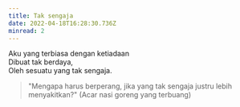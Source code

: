 ```yaml
---
title: Tak sengaja
date: 2022-04-18T16:28:30.736Z
minread: 2
---
```

Aku yang terbiasa dengan ketiadaan\
Dibuat tak berdaya,\
Oleh sesuatu yang tak sengaja.



> "Mengapa harus berperang, jika yang tak sengaja justru lebih menyakitkan?" (Acar nasi goreng yang terbuang)